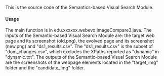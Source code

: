 This is the source code of the Semantics-based Visual Search Module. 
#### Usage
The main function is in edu.xxxxxx.webevo.ImageCompare3.java. The inputs of the Semantic-based Visual Search Module are: the target web page and its screenshot (old.png), the evolved page and its screenshot (new.png) and "ds1_results.csv". The "ds1_results.csv" is the subset of "dom_changes.csv", which excludes the XPaths reported as "dynamic" in "dynamic.txt".
The outputs of the Semantic-based Visual Search Module are the screenshots of the webpage elements located in the "target_img" folder and the "candidate_img" folder.


